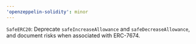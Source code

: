 ```yaml
---
'openzeppelin-solidity': minor
---
```


`SafeERC20`: Deprecate `safeIncreaseAllowance` and `safeDecreaseAllowance`, and document risks when associated with ERC-7674.
